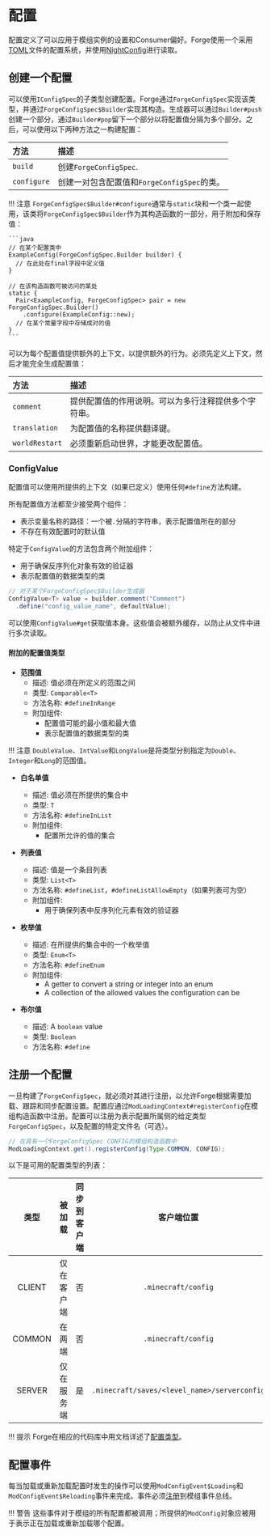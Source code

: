 配置
====

配置定义了可以应用于模组实例的设置和Consumer偏好。Forge使用一个采用[TOML][toml]文件的配置系统，并使用[NightConfig][nightconfig]进行读取。

创建一个配置
-----------

可以使用`IConfigSpec`的子类型创建配置。Forge通过`ForgeConfigSpec`实现该类型，并通过`ForgeConfigSpec$Builder`实现其构造。生成器可以通过`Builder#push`创建一个部分，通过`Builder#pop`留下一个部分以将配置值分隔为多个部分。之后，可以使用以下两种方法之一构建配置：

 方法       | 描述
 :---       | :---
`build`     | 创建`ForgeConfigSpec`.
`configure` | 创建一对包含配置值和`ForgeConfigSpec`的类。

!!! 注意
    `ForgeConfigSpec$Builder#configure`通常与`static`块和一个类一起使用，该类将`ForgeConfigSpec$Builder`作为其构造函数的一部分，用于附加和保存值：

    ```java
    // 在某个配置类中
    ExampleConfig(ForgeConfigSpec.Builder builder) {
      // 在此处在final字段中定义值
    }

    // 在该构造函数可被访问的某处
    static {
      Pair<ExampleConfig, ForgeConfigSpec> pair = new ForgeConfigSpec.Builder()
        .configure(ExampleConfig::new);
      // 在某个常量字段中存储成对的值
    }
    ```

可以为每个配置值提供额外的上下文，以提供额外的行为。必须先定义上下文，然后才能完全生成配置值：

方法         | 描述
:---         | :---
`comment`      | 提供配置值的作用说明。可以为多行注释提供多个字符串。
`translation`  | 为配置值的名称提供翻译键。
`worldRestart` | 必须重新启动世界，才能更改配置值。

### ConfigValue

配置值可以使用所提供的上下文（如果已定义）使用任何`#define`方法构建。

所有配置值方法都至少接受两个组件：

* 表示变量名称的路径：一个被`.`分隔的字符串，表示配置值所在的部分
* 不存在有效配置时的默认值

特定于`ConfigValue`的方法包含两个附加组件：

* 用于确保反序列化对象有效的验证器
* 表示配置值的数据类型的类

```java
// 对于某个ForgeConfigSpec$Builder生成器
ConfigValue<T> value = builder.comment("Comment")
  .define("config_value_name", defaultValue);
```

可以使用`ConfigValue#get`获取值本身。这些值会被额外缓存，以防止从文件中进行多次读取。

#### 附加的配置值类型

* **范围值**
    * 描述: 值必须在所定义的范围之间
    * 类型: `Comparable<T>`
    * 方法名称: `#defineInRange`
    * 附加组件:
      * 配置值可能的最小值和最大值
      * 表示配置值的数据类型的类

!!! 注意
    `DoubleValue`、`IntValue`和`LongValue`是将类型分别指定为`Double`、`Integer`和`Long`的范围值。

* **白名单值**
    * 描述: 值必须在所提供的集合中
    * 类型: `T`
    * 方法名称: `#defineInList`
    * 附加组件:
      * 配置所允许的值的集合

* **列表值**
    * 描述: 值是一个条目列表
    * 类型: `List<T>`
    * 方法名称: `#defineList`，`#defineListAllowEmpty`（如果列表可为空）
    * 附加组件:
      * 用于确保列表中反序列化元素有效的验证器

* **枚举值**
    * 描述: 在所提供的集合中的一个枚举值
    * 类型: `Enum<T>`
    * 方法名称: `#defineEnum`
    * 附加组件:
      * A getter to convert a string or integer into an enum
      * A collection of the allowed values the configuration can be

* **布尔值**
    * 描述: A `boolean` value
    * 类型: `Boolean`
    * 方法名称: `#define`

注册一个配置
-----------

一旦构建了`ForgeConfigSpec`，就必须对其进行注册，以允许Forge根据需要加载、跟踪和同步配置设置。配置应通过`ModLoadingContext#registerConfig`在模组构造函数中注册。配置可以注册为表示配置所属侧的给定类型`ForgeConfigSpec`，以及配置的特定文件名（可选）。

```java
// 在具有一个ForgeConfigSpec CONFIG的模组构造函数中
ModLoadingContext.get().registerConfig(Type.COMMON, CONFIG);
```

以下是可用的配置类型的列表：

类型   | 被加载            | 同步到客户端      | 客户端位置                                    | 服务端位置                            | 默认文件后缀
:---:  | :---:            | :---:            | :---:                                        | :---:                                | :---
CLIENT | 仅在客户端        | 否               | `.minecraft/config`                          | N/A                                  | `-client`
COMMON | 在两端           | 否               | `.minecraft/config`                          | `<server_folder>/config`             | `-common`
SERVER | 仅在服务端        | 是               | `.minecraft/saves/<level_name>/serverconfig` | `<server_folder>/world/serverconfig` | `-server`

!!! 提示
    Forge在相应的代码库中用文档详述了[配置类型][type]。

配置事件
--------

每当加载或重新加载配置时发生的操作可以使用`ModConfigEvent$Loading`和`ModConfigEvent$Reloading`事件来完成。事件必须[注册][events]到模组事件总线。

!!! 警告
    这些事件对于模组的所有配置都被调用；所提供的`ModConfig`对象应被用于表示正在加载或重新加载哪个配置。

[toml]: https://toml.io/
[nightconfig]: https://github.com/TheElectronWill/night-config
[type]: https://github.com/MinecraftForge/MinecraftForge/blob/c3e0b071a268b02537f9d79ef8e7cd9b100db416/fmlcore/src/main/java/net/minecraftforge/fml/config/ModConfig.java#L108-L136
[events]: ../concepts/events.md#creating-an-event-handler
